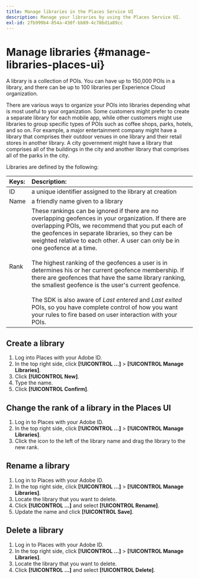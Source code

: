 ```yaml
---
title: Manage libraries in the Places Service UI
description: Manage your libraries by using the Places Service UI.
exl-id: 2fb999b4-854a-430f-bb89-4c786d1a89cc
---
```

# Manage libraries {#manage-libraries-places-ui}

A library is a collection of POIs. You can have up to 150,000 POIs in a library, and there can be up to 100 libraries per Experience Cloud organization.  

There are various ways to organize your POIs into libraries depending what is most useful to your organization. Some customers might prefer to create a separate library for each mobile app, while other customers might use libraries to group specific types of POIs such as coffee shops, parks, hotels, and so on. For example, a major entertainment company might have a library that comprises their outdoor venues in one library and their retail stores in another library. A city government might have a library that comprises all of the buildings in the city and another library that comprises all of the parks in the city.  

Libraries are defined by the following:

| Keys: | Description: |
| :--- | :--- |
| ID | a unique identifier assigned to the library at creation |
| Name | a friendly name given to a library |
| Rank | These rankings can be ignored if there are no overlapping geofences in your organization. If there are overlapping POIs, we recommend that you put each of the geofences in separate libraries, so they can be weighted relative to each other. A user can only be in one geofence at a time. <br><br>The highest ranking of the geofences a user is in determines his or her current geofence membership. If there are geofences that have the same library ranking, the smallest geofence is the user's current geofence. <br><br>The SDK is also aware of *Last entered* and *Last exited* POIs, so you have complete control of how you want your rules to fire based on user interaction with your POIs. |

## Create a library

1. Log into Places with your Adobe ID.
1. In the top right side, click **[!UICONTROL ...]**  > **[!UICONTROL Manage Libraries]**. 
1. Click **[!UICONTROL New]**.
1. Type the name.
1. Click **[!UICONTROL Confirm]**.

## Change the rank of a library in the Places UI

1. Log in to Places with your Adobe ID.
1. In the top right side, click **[!UICONTROL ...]**  > **[!UICONTROL Manage Libraries]**.
1. Click the icon to the left of the library name and drag the library to the new rank. 

## Rename a library

1. Log in to Places with your Adobe ID.
1. In the top right side, click **[!UICONTROL ...]** > **[!UICONTROL Manage Libraries]**.
1. Locate the library that you want to delete.
1. Click **[!UICONTROL ...]** and select **[!UICONTROL Rename]**.
1. Update the name and click **[!UICONTROL Save]**.

## Delete a library

1. Log in to Places with your Adobe ID.
1. In the top right side, click **[!UICONTROL ...]** > **[!UICONTROL Manage Libraries]**.
1. Locate the library that you want to delete.
1. Click **[!UICONTROL ...]** and select **[!UICONTROL Delete]**.
